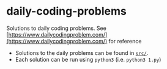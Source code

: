 # daily-coding-problems

Solutions to daily coding problems. See [https://www.dailycodingproblem.com/](https://www.dailycodingproblem.com/) for reference

- Solutions to the daily problems can be found in [`src/`](./src/).
- Each solution can be run using `python3` (i.e. `python3 1.py`)
